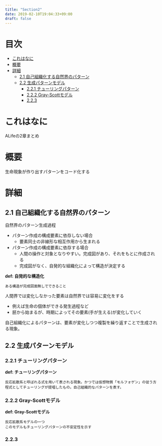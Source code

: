```yaml
---
title: "Section2"
date: 2019-02-10T19:04:33+09:00
draft: false
---
```


# 目次
<!-- START doctoc generated TOC please keep comment here to allow auto update -->
<!-- DON'T EDIT THIS SECTION, INSTEAD RE-RUN doctoc TO UPDATE -->


- [これはなに](#%E3%81%93%E3%82%8C%E3%81%AF%E3%81%AA%E3%81%AB)
- [概要](#%E6%A6%82%E8%A6%81)
- [詳細](#%E8%A9%B3%E7%B4%B0)
  - [2.1 自己組織化する自然界のパターン](#21-%E8%87%AA%E5%B7%B1%E7%B5%84%E7%B9%94%E5%8C%96%E3%81%99%E3%82%8B%E8%87%AA%E7%84%B6%E7%95%8C%E3%81%AE%E3%83%91%E3%82%BF%E3%83%BC%E3%83%B3)
  - [2.2 生成パターンモデル](#22-%E7%94%9F%E6%88%90%E3%83%91%E3%82%BF%E3%83%BC%E3%83%B3%E3%83%A2%E3%83%87%E3%83%AB)
    - [2.2.1 チューリングパターン](#221-%E3%83%81%E3%83%A5%E3%83%BC%E3%83%AA%E3%83%B3%E3%82%B0%E3%83%91%E3%82%BF%E3%83%BC%E3%83%B3)
    - [2.2.2 Gray-Scottモデル](#222-gray-scott%E3%83%A2%E3%83%87%E3%83%AB)
    - [2.2.3](#223)

<!-- END doctoc generated TOC please keep comment here to allow auto update -->

# これはなに
ALifeの2章まとめ

# 概要
生命現象が作り出すパターンをコード化する

# 詳細
## 2.1 自己組織化する自然界のパターン
自然界のパターン生成過程
- パターン作成の構成要素に依存しない場合
  - 要素同士の非線形な相互作用から生まれる
- パターン作成の構成要素に依存する場合
  - 人間の操作と対象となりやすい。完成図があり、それをもとに作成される
  - 完成図がなく、自発的な組織化によって構造が決定する

**def: 自発的な構造化**
```
ある構造が完成図面無しでできること
```

人間界では変化しなかった要素は自然界では容易に変化をする
- 例えば生命の個体ができる発生過程など
- 胚から始まるが、時期によってその要素(手が生える)が変化していく

自己組織化によるパターンは、要素が変化しつつ複製を繰り返すことで生成される現象。

## 2.2 生成パターンモデル
### 2.2.1 チューリングパターン

**def: チューリングパターン**
```
反応拡散系と呼ばれる式を用いて表される現象。かつでは仮想物質「モルフォゲン」の従う方程式としてチューリングが提唱したもの。自己組織的なパターンを表す。
```

### 2.2.2 Gray-Scottモデル

**def: Gray-Scottモデル**
```
反応拡散系モデルの一つ
このモデルもチューリングパターンの不安定性を示す
```

### 2.2.3
